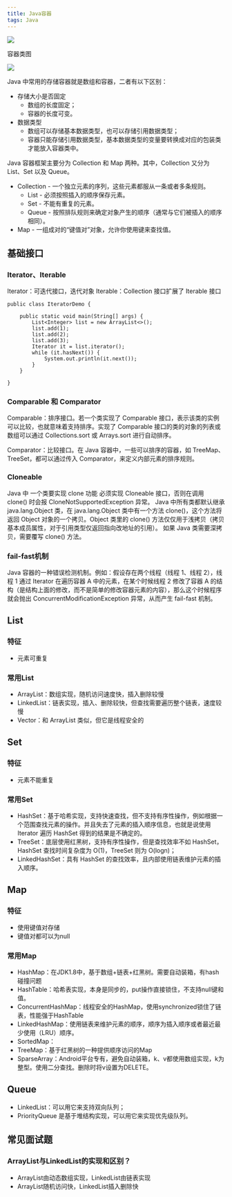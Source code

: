 ```yaml
---
title: Java容器
tags: Java
---
```


![](./collections_1.png)

容器类图

![](./collections_2.png)


Java 中常用的存储容器就是数组和容器，二者有以下区别：

- 存储大小是否固定
    - 数组的长度固定；
    - 容器的长度可变。
- 数据类型
    - 数组可以存储基本数据类型，也可以存储引用数据类型；
    - 容器只能存储引用数据类型，基本数据类型的变量要转换成对应的包装类才能放入容器类中。

Java 容器框架主要分为 Collection 和 Map 两种。其中，Collection 又分为 List、Set 以及 Queue。

- Collection - 一个独立元素的序列，这些元素都服从一条或者多条规则。
    - List - 必须按照插入的顺序保存元素。
    - Set - 不能有重复的元素。
    - Queue - 按照排队规则来确定对象产生的顺序（通常与它们被插入的顺序相同）。
- Map - 一组成对的“键值对”对象，允许你使用键来查找值。



## 基础接口

### Iterator、Iterable

Iterator：可迭代接口，迭代对象
Iterable：Collection 接口扩展了 Iterable 接口

```
public class IteratorDemo {

    public static void main(String[] args) {
        List<Integer> list = new ArrayList<>();
        list.add(1);
        list.add(2);
        list.add(3);
        Iterator it = list.iterator();
        while (it.hasNext()) {
            System.out.println(it.next());
        }
    }

}

```


### Comparable 和 Comparator

Comparable：排序接口。若一个类实现了 Comparable 接口，表示该类的实例可以比较，也就意味着支持排序。实现了 Comparable 接口的类的对象的列表或数组可以通过 Collections.sort 或 Arrays.sort 进行自动排序。

Comparator：比较接口。在 Java 容器中，一些可以排序的容器，如 TreeMap、TreeSet，都可以通过传入 Comparator，来定义内部元素的排序规则。

### Cloneable

Java 中 一个类要实现 clone 功能 必须实现 Cloneable 接口，否则在调用 clone() 时会报 CloneNotSupportedException 异常。
Java 中所有类都默认继承 java.lang.Object 类，在 java.lang.Object 类中有一个方法 clone()，这个方法将返回 Object 对象的一个拷贝。Object 类里的 clone() 方法仅仅用于浅拷贝（拷贝基本成员属性，对于引用类型仅返回指向改地址的引用）。
如果 Java 类需要深拷贝，需要覆写 clone() 方法。

### fail-fast机制

Java 容器的一种错误检测机制。例如：假设存在两个线程（线程 1、线程 2），线程 1 通过 Iterator 在遍历容器 A 中的元素，在某个时候线程 2 修改了容器 A 的结构（是结构上面的修改，而不是简单的修改容器元素的内容），那么这个时候程序就会抛出 ConcurrentModificationException 异常，从而产生 fail-fast 机制。


## List

### 特征

- 元素可重复

### 常用List

- ArrayList：数组实现，随机访问速度快，插入删除较慢
- LinkedList：链表实现，插入、删除较快，但查找需要遍历整个链表，速度较慢
- Vector：和 ArrayList 类似，但它是线程安全的

## Set

### 特征

- 元素不能重复

### 常用Set

- HashSet：基于哈希实现，支持快速查找，但不支持有序性操作，例如根据一个范围查找元素的操作。并且失去了元素的插入顺序信息，也就是说使用 Iterator 
  遍历 HashSet 得到的结果是不确定的。
- TreeSet：底层使用红黑树，支持有序性操作，但是查找效率不如 HashSet，HashSet 查找时间复杂度为 O(1)，TreeSet 则为 O(logn)；
- LinkedHashSet：具有 HashSet 的查找效率，且内部使用链表维护元素的插入顺序。

## Map

### 特征

- 使用键值对存储
- 键值对都可以为null

### 常用Map

- HashMap：在JDK1.8中，基于数组+链表+红黑树。需要自动装箱，有hash碰撞问题
- HashTable：哈希表实现，本身是同步的，put操作直接锁住，不支持null键和值。
- ConcurrentHashMap：线程安全的HashMap，使用synchronized锁住了链表，性能强于HashTable
- LinkedHashMap：使用链表来维护元素的顺序，顺序为插入顺序或者最近最少使用（LRU）顺序。
- SortedMap：
- TreeMap：基于红黑树的一种提供顺序访问的Map
- SparseArray：Android平台专有，避免自动装箱，k、v都使用数组实现，k为整型。使用二分查找。删除时将v设置为DELETE。


## Queue

- LinkedList：可以用它来支持双向队列；
- PriorityQueue 是基于堆结构实现，可以用它来实现优先级队列。



## 常见面试题

### ArrayList与LinkedList的实现和区别？

- ArrayList由动态数组实现，LinkedList由链表实现
- ArrayList随机访问快，LinkedList插入删除快

